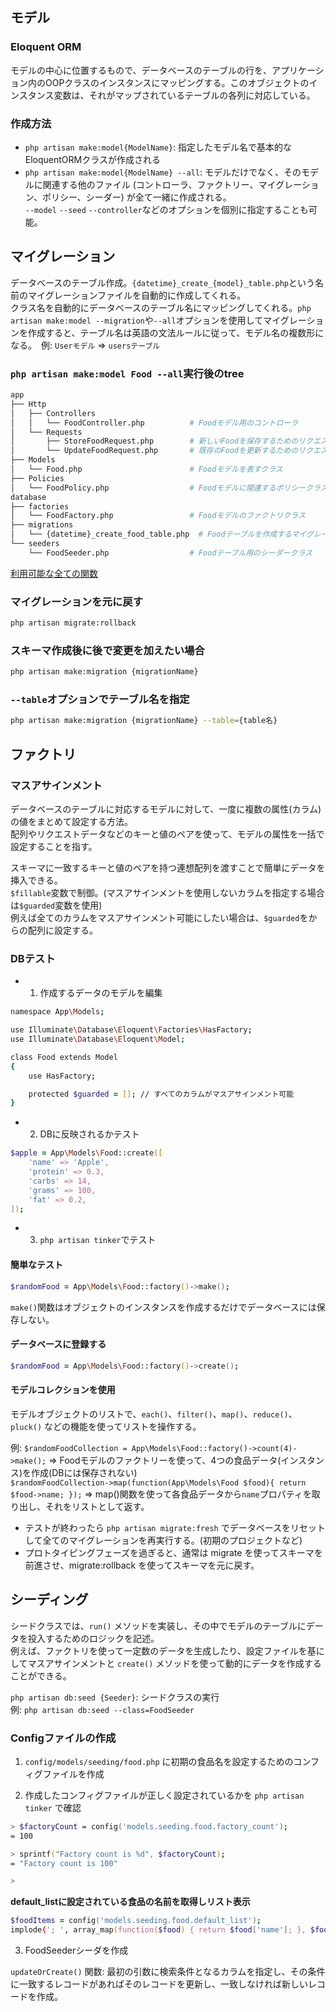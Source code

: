 ## モデル

### Eloquent ORM
モデルの中心に位置するもので、データベースのテーブルの行を、アプリケーション内のOOPクラスのインスタンスにマッピングする。このオブジェクトのインスタンス変数は、それがマップされているテーブルの各列に対応している。  

### 作成方法
- `php artisan make:model{ModelName}`: 指定したモデル名で基本的なEloquentORMクラスが作成される
- `php artisan make:model{ModelName} --all`: モデルだけでなく、そのモデルに関連する他のファイル (コントローラ、ファクトリー、マイグレーション、ポリシー、シーダー) が全て一緒に作成される。  
`--model` `--seed` `--controller`などのオプションを個別に指定することも可能。   

## マイグレーション
データベースのテーブル作成。`{datetime}_create_{model}_table.php`という名前のマイグレーションファイルを自動的に作成してくれる。  
クラス名を自動的にデータベースのテーブル名にマッピングしてくれる。`php artisan make:model --migration`や`--all`オプションを使用してマイグレーションを作成すると、テーブル名は英語の文法ルールに従って、モデル名の複数形になる。　例: `Userモデル` => `usersテーブル`   


### `php artisan make:model Food --all`実行後のtree

```zsh
app
├── Http
│   ├── Controllers
│   │   └── FoodController.php          # Foodモデル用のコントローラ
│   └── Requests
│       ├── StoreFoodRequest.php        # 新しいFoodを保存するためのリクエストクラス
│       └── UpdateFoodRequest.php       # 既存のFoodを更新するためのリクエストクラス
├── Models
│   └── Food.php                        # Foodモデルを表すクラス
├── Policies
│   └── FoodPolicy.php                  # Foodモデルに関連するポリシークラス
database
├── factories
│   └── FoodFactory.php                 # Foodモデルのファクトリクラス
├── migrations
│   └── {datetime}_create_food_table.php  # Foodテーブルを作成するマイグレーション
└── seeders
    └── FoodSeeder.php                  # Foodテーブル用のシーダークラス
```

[利用可能な全ての関数](https://laravel.com/docs/master/migrations#columns)  

### マイグレーションを元に戻す

```zsh
php artisan migrate:rollback
```

### スキーマ作成後に後で変更を加えたい場合

```zsh
php artisan make:migration {migrationName}
```

### `--table`オプションでテーブル名を指定

```zsh
php artisan make:migration {migrationName} --table={table名}
```

## ファクトリ

### マスアサインメント
データベースのテーブルに対応するモデルに対して、一度に複数の属性(カラム)の値をまとめて設定する方法。  
配列やリクエストデータなどのキーと値のペアを使って、モデルの属性を一括で設定することを指す。  

スキーマに一致するキーと値のペアを持つ連想配列を渡すことで簡単にデータを挿入できる。  
`$fillable`変数で制御。(マスアサインメントを使用しないカラムを指定する場合は`$guarded`変数を使用)  
例えば全てのカラムをマスアサインメント可能にしたい場合は、`$guarded`をからの配列に設定する。  

### DBテスト

- 1. 作成するデータのモデルを編集

```zsh
namespace App\Models;

use Illuminate\Database\Eloquent\Factories\HasFactory;
use Illuminate\Database\Eloquent\Model;

class Food extends Model
{
    use HasFactory;

    protected $guarded = []; // すべてのカラムがマスアサインメント可能
}
```

- 2. DBに反映されるかテスト

```zsh
$apple = App\Models\Food::create([
    'name' => 'Apple',
    'protein' => 0.3,
    'carbs' => 14,
    'grams' => 100,
    'fat' => 0.2,
]);
```
- 3. `php artisan tinker`でテスト

#### 簡単なテスト

```zsh
$randomFood = App\Models\Food::factory()->make();
```
`make()`関数はオブジェクトのインスタンスを作成するだけでデータベースには保存しない。

#### データベースに登録する

```zsh
$randomFood = App\Models\Food::factory()->create();
```

#### モデルコレクションを使用
モデルオブジェクトのリストで、`each()`、`filter()`、`map()`、`reduce()`、`pluck()` などの機能を使ってリストを操作する。

例: `$randomFoodCollection = App\Models\Food::factory()->count(4)->make();` => Foodモデルのファクトリーを使って、4つの食品データ(インスタンス)を作成(DBには保存されない)  
`$randomFoodCollection->map(function(App\Models\Food $food){ return $food->name; });` => map()関数を使って各食品データから`name`プロパティを取り出し、それをリストとして返す。  

- テストが終わったら `php artisan migrate:fresh` でデータベースをリセットして全てのマイグレーションを再実行する。(初期のプロジェクトなど)
- プロトタイピングフェーズを過ぎると、通常は migrate を使ってスキーマを前進させ、migrate:rollback を使ってスキーマを元に戻す。

## シーディング

シードクラスでは、`run()` メソッドを実装し、その中でモデルのテーブルにデータを投入するためのロジックを記述。  
例えば、ファクトリを使って一定数のデータを生成したり、設定ファイルを基にしてマスアサインメントと `create()` メソッドを使って動的にデータを作成することができる。  

`php artisan db:seed {Seeder}`: シードクラスの実行  
例: `php artisan db:seed --class=FoodSeeder`  


### Configファイルの作成
1. `config/models/seeding/food.php` に初期の食品名を設定するためのコンフィグファイルを作成  

2. 作成したコンフィグファイルが正しく設定されているかを `php artisan tinker` で確認  

```zsh
> $factoryCount = config('models.seeding.food.factory_count');
= 100

> sprintf("Factory count is %d", $factoryCount);
= "Factory count is 100"

>
```

**default_listに設定されている食品の名前を取得しリスト表示**  

```zsh
$foodItems = config('models.seeding.food.default_list');
implode('; ', array_map(function($food) { return $food['name']; }, $foodItems));
```

3. FoodSeederシーダを作成

`updateOrCreate()` 関数: 最初の引数に検索条件となるカラムを指定し、その条件に一致するレコードがあればそのレコードを更新し、一致しなければ新しいレコードを作成。  

